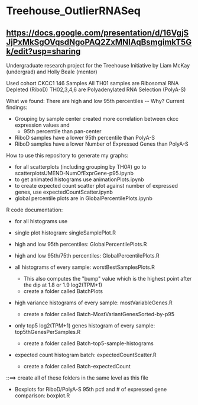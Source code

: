 # Treehouse_OutlierRNASeq
## https://docs.google.com/presentation/d/16VgjSJjPxMkSgOVqsdNgoPAQ2ZxMNIAqBsmgimkT5Gk/edit?usp=sharing
Undergraduate research project for the Treehouse Initiative by Liam McKay (undergrad) and Holly Beale (mentor)

Used cohort CKCC1 146 Samples
All TH01 samples are Ribosomal RNA Depleted (RiboD)
TH02,3,4,6 are Polyadenylated RNA Selection (PolyA-S)

What we found:
There are high and low 95th percentiles -- Why?
Current findings:
- Grouping by sample center created more correlation between ckcc expression values and 
	- 95th percentile than pan-center
- RiboD samples have a lower 95th percentile than PolyA-S
- RiboD samples have a lower Number of Expressed Genes than PolyA-S



How to use this repository to generate my graphs:
- for all scatterplots (including grouping by TH0#) go to scatterplotsUMEND-NumOfExprGene-p95.ipynb
- to get animated histograms use animationPlots.ipynb
- to create expected count scatter plot against number of expressed genes, use expectedCountScatter.ipynb
- global percentile plots are in GlobalPercentilePlots.ipynb



R code documentation:
- for all histograms use 
- single plot histogram: singleSamplePlot.R
- high and low 95th percentiles: GlobalPercentilePlots.R
- high and low 95th/75th percentiles: GlobalPercentilePlots.R

- all histograms of every sample: worstBestSamplesPlots.R
	- This also computes the "bump" value which is the highest point after the dip at 1.8 or 1.9 log2(TPM+1)
	- create a folder called BatchPlots

- high variance histograms of every sample: mostVariableGenes.R
	- create a folder called Batch-MostVariantGenesSorted-by-p95

- only top5 log2(TPM+1) genes histogram of every sample: top5thGenesPerSamples.R
	- create a folder called Batch-top5-sample-histograms

- expected count histogram batch: expectedCountScatter.R
	- create a folder called Batch-expectedCount

::==> create all of these folders in the same level as this file

- Boxplots for RiboD/PolyA-S 95th pctl and # of expressed gene comparison: boxplot.R
